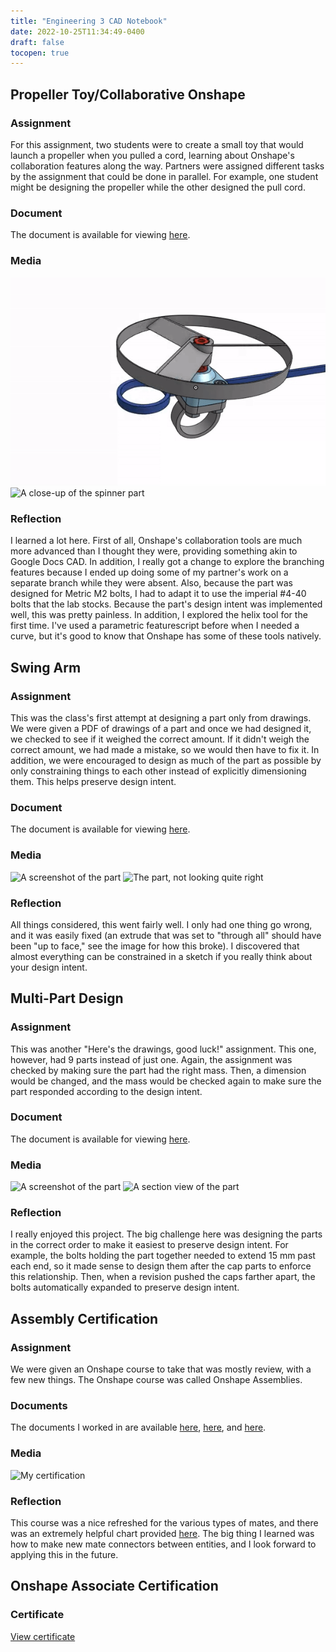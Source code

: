 ```yaml
---
title: "Engineering 3 CAD Notebook"
date: 2022-10-25T11:34:49-0400
draft: false
tocopen: true
---
```

## Propeller Toy/Collaborative Onshape
### Assignment
For this assignment, two students were to create a small toy that would launch a propeller when you
pulled a cord, learning about Onshape's collaboration features along the way. Partners were assigned
different tasks by the assignment that could be done in parallel. For example, one student might be
designing the propeller while the other designed the pull cord.
### Document
The document is available for viewing [here](https://cvilleschools.onshape.com/documents/28913ae2144b614eeb24c495/w/1f8daf7a81eecfe2384f967e/e/f1940db3c9019138372953fc?renderMode=0&uiState=6357f406d023a50894606873).
### Media
![An animation of the toy](/docs/propdemo.gif "An animation of the key being pulled")
![A close-up of the spinner part](/docs/helix.png "The spinner part, which holds the prop on. Note the highlighted helix, which defines the groove the prop rests in.")
### Reflection
I learned a lot here. First of all, Onshape's collaboration tools are much more advanced than I thought they were, providing something akin to Google Docs CAD. In addition, I really got a change to explore the branching features because I ended up doing some of my partner's work on a separate branch while they were absent. Also, because the part was designed for Metric M2 bolts, I had to adapt it to  use the imperial #4-40 bolts that the lab stocks. Because the part's design intent was implemented well, this was pretty painless. In addition, I explored the helix tool for the first time. I've used a parametric featurescript before when I needed a curve, but it's good to know that Onshape has some of these tools natively.
## Swing Arm
### Assignment
This was the class's first attempt at designing a part only from drawings. We were given a PDF of drawings of a part and once we had designed it, we checked to see if it weighed the correct amount. If it didn't weigh the correct amount, we had made a mistake, so we would then have to fix it. In addition, we were encouraged to design as much of the part as possible by only constraining things to each other instead of explicitly dimensioning them. This helps preserve design intent.
### Document
The document is available for viewing [here](https://cvilleschools.onshape.com/documents/2b2aafa427dfcb0424d54032/w/95d27a735581fd5fcf29e4b5/e/b58931bb013e6270ef59e632?renderMode=0&uiState=6357fc5a7381901e6cad6dda).
### Media
![A screenshot of the part](/docs/swing_arm.png "An image of the full part.")
![The part, not looking quite right](/docs/broken_swing_arm.png "The bottom hole was set to “through all”, causing the extra hole in the top.")
### Reflection
All things considered, this went fairly well. I only had one thing go wrong, and it was easily fixed (an extrude that was set to "through all" should have been "up to face," see the image for how this broke). I discovered that almost everything can be constrained in a sketch if you really think about your design intent.
## Multi-Part Design
### Assignment
This was another "Here's the drawings, good luck!" assignment. This one, however, had 9 parts instead of just one. Again, the assignment was checked by making sure the part had the right mass. Then, a dimension would be changed, and the mass would be checked again to make sure the part responded according to the design intent.
### Document
The document is available for viewing [here](https://cvilleschools.onshape.com/documents/ed3c96f86e2a8535b5e9c77b/w/da4a5a12cce6f82fbe864f02/e/842bff9739f4eecb64808e88?renderMode=0&uiState=6358002ab7948a2d7b5ab2d2).
### Media
![A screenshot of the part](/docs/multipart.png "An image of the full part.")
![A section view of the part](/docs/multipart_section.png "A cross-section of the part. Note the plunger in the middle of the cylinder.")
### Reflection
I really enjoyed this project. The big challenge here was designing the parts in the correct order to make it easiest to preserve design intent. For example, the bolts holding the part together needed to extend 15 mm past each end, so it made sense to design them after the cap parts to enforce this relationship. Then, when a revision pushed the caps farther apart, the bolts automatically expanded to preserve design intent.
## Assembly Certification
### Assignment
We were given an Onshape course to take that was mostly review, with a few new things. The Onshape course was called Onshape Assemblies.
### Documents
The documents I worked in are available [here](https://cvilleschools.onshape.com/documents/98865048963a626fb957a070/w/c3648ca7bc4d541dbb98e8cf/e/d31e6c54f34819af53c38c06?renderMode=0&uiState=636bd6b14fc2c0216060919c), [here](https://cvilleschools.onshape.com/documents/4fda189f4ac251f4cc702242/w/39f9b49e0d3257bf430e0aae/e/f992ff64faeb9f62b945c37f?renderMode=0&uiState=636bd6bb141932307e323fdf), and [here](https://cvilleschools.onshape.com/documents/36902ce982bb8ecf85415c60/w/23049a0c82c7ce8fecea785d/e/9c485068c1c0c8d823f79ba9?renderMode=0&uiState=636bd6c6e59a127e33e108d0).
### Media
![My certification](/docs/assemblycert.png "My certification.")
### Reflection
This course was a nice refreshed for the various types of mates, and there was an extremely helpful chart provided [here](https://learn.onshape.com/learn/course/fundamentals-onshape-assemblies/mating-assembly-components/onshape-mate-types?page=3). The big thing I learned was how to make new mate connectors between entities, and I look forward to applying this in the future.
## Onshape Associate Certification
### Certificate
[View certificate](https://ti-user-certificates.s3.amazonaws.com/6e557ed6-d03d-4c48-9492-4d18d145d7a1/729fc274-0a08-4761-a323-b6750b30207c-river-lewis-468af82a-98b9-4c02-95c5-f618a570c4e8-certificate.pdf)